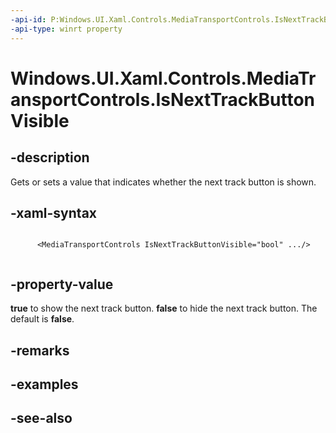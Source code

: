 ```yaml
---
-api-id: P:Windows.UI.Xaml.Controls.MediaTransportControls.IsNextTrackButtonVisible
-api-type: winrt property
---
```


<!-- Property syntax
public bool IsNextTrackButtonVisible { get;  set; }
-->

# Windows.UI.Xaml.Controls.MediaTransportControls.IsNextTrackButtonVisible

## -description
Gets or sets a value that indicates whether the next track button is shown.


## -xaml-syntax
```xaml

      <MediaTransportControls IsNextTrackButtonVisible="bool" .../>
    
```


## -property-value
**true** to show the next track button. **false** to hide the next track button. The default is **false**.

## -remarks

## -examples

## -see-also
